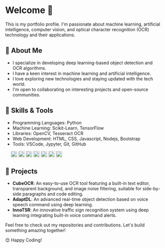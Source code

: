 # Welcome 👋
This is my portfolio profile. I'm passionate about machine learning, artificial intelligence, computer vision, and optical character recognition (OCR) technology and their applications.


## 🚀 About Me
- I specialize in developing deep learning-based object detection and OCR algorithms.
- I have a keen interest in machine learning and artificial intelligence.
- I love exploring new technologies and staying updated with the tech world.
- I'm open to collaborating on interesting projects and open-source communities.


## 🔧 Skills & Tools

<!-- Specialities & Technologies:
 - Data Science and Artificail Intelligence
 - Machine Learning/ Deep Learning
 - Computer Vision and Image Processing
 - Optical character recognition (OCR) -->

- Programming Languages: Python
- Machine Learning: Scikit-Learn, TensorFlow
- Libraries: OpenCV, Tesseract OCR
- Web Development: HTML, CSS, Javascript, Nodejs, Bootstrap
- Tools: VSCode, Jypyter, Git, GitHub
<!-- - Database: MySQL, MongoDB -->
<!-- - Tools: VSCode, Jypyter, Docker, Git, GitHub -->



<!-- **Languages**: Python, JavaScript, HTML, CSS, C, C++ <br>
**Libraries**: Numpy, Pandas, Matplotlib, Seaborn, OpenCV, Scikit-learn, TensorFlow <br>
**OCR Tools**: Tesseract<br>
**Frameworks**: Node.js, Bootstrap, JQuery <br>
**Database**: SQLite, MongoDB <br>
**Tools**: VSCode, Pycharm, Docker, Jypyter, Git, GitHub <br>
**Version Control**: Git, GitHub <br> -->

&emsp;
<img src="https://cdn.jsdelivr.net/gh/devicons/devicon/icons/python/python-original.svg" alt="icon" width="20" height="20"/>
<img src="https://cdn.jsdelivr.net/gh/devicons/devicon/icons/tensorflow/tensorflow-original.svg" alt="icon" width="20" height="20"/>
<img src="https://cdn.jsdelivr.net/gh/devicons/devicon/icons/html5/html5-original.svg" alt="icon" width="20" height="20"/>
<img src="https://cdn.jsdelivr.net/gh/devicons/devicon/icons/css3/css3-original.svg" alt="icon" width="20" height="20"/>
<img src="https://raw.githubusercontent.com/danielcranney/readme-generator/main/public/icons/skills/javascript-colored.svg" alt="icon" width="20" height="20"/>
<img src="https://cdn.jsdelivr.net/gh/devicons/devicon/icons/vscode/vscode-original.svg" alt="icon" width="20" height="20"/>
<img src="https://cdn.jsdelivr.net/gh/devicons/devicon/icons/git/git-original.svg" alt="icon" width="20" height="20"/>



## 🌟 Projects
- **CubeOCR**: An easy-to-use OCR tool featuring a built-in text editor, transparent background, and image noise filtering, suitable for side-by-side paragraphs and code editing.
- **AdaptDL**: An advanced real-time object detection based on voice speech command using deep learning.
- **InnoTSR**: An innovative traffic sign recognition system using deep learning integrating built-in voice command alerts.

<!-- - **[CubeOCR](https://github.com/OCR-tech/CubeOCR)**: An easy-to-use OCR tool featuring a built-in text editor, transparent background, and image noise filtering, suitable for side-by-side paragraphs and code editing.
- **[AdaptDL](https://github.com/OCR-tech/AdaptDL)**: An advanced real-time object detection based on voice speech command using deep learning. -->

<!-- - <a href="https://github.com/OCR-tech/CubeOCR"><b>CubeOCR</b></a>: An easy-to-use OCR tool featuring a built-in text editor, transparent background, and image noise filtering, suitable for side-by-side paragraphs and code editing.
- <a href="https://github.com/OCR-tech/AdaptDL"><b>AdaptDL</b></a>: An advanced real-time object detection based on voice speech command using deep learning. -->


Feel free to check out my repositories and contributions. Let's build something amazing together!

😊 Happy Coding!